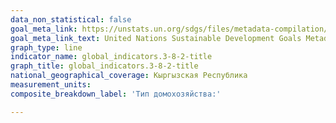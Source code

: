 ```yaml
---
data_non_statistical: false
goal_meta_link: https://unstats.un.org/sdgs/files/metadata-compilation/Metadata-Goal-3.pdf
goal_meta_link_text: United Nations Sustainable Development Goals Metadata (PDF 4.0 MB)
graph_type: line
indicator_name: global_indicators.3-8-2-title
graph_title: global_indicators.3-8-2-title
national_geographical_coverage: Кыргызская Республика
measurement_units: 
composite_breakdown_label: 'Тип домохозяйства:'

---
```

